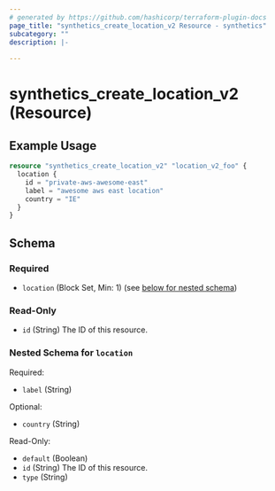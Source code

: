 ```yaml
---
# generated by https://github.com/hashicorp/terraform-plugin-docs
page_title: "synthetics_create_location_v2 Resource - synthetics"
subcategory: ""
description: |-
  
---
```


# synthetics_create_location_v2 (Resource)



## Example Usage

```terraform
resource "synthetics_create_location_v2" "location_v2_foo" {
  location {
    id = "private-aws-awesome-east"
    label = "awesome aws east location"
    country = "IE"
  }    
}
```

<!-- schema generated by tfplugindocs -->
## Schema

### Required

- `location` (Block Set, Min: 1) (see [below for nested schema](#nestedblock--location))

### Read-Only

- `id` (String) The ID of this resource.

<a id="nestedblock--location"></a>
### Nested Schema for `location`

Required:

- `label` (String)

Optional:

- `country` (String)

Read-Only:

- `default` (Boolean)
- `id` (String) The ID of this resource.
- `type` (String)


